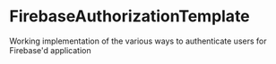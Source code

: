 # FirebaseAuthorizationTemplate
Working implementation of the various ways to authenticate users for Firebase'd application
